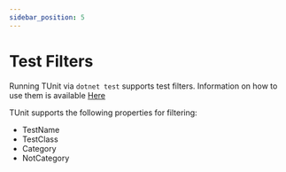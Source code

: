 ```yaml
---
sidebar_position: 5
---
```


# Test Filters

Running TUnit via `dotnet test` supports test filters. Information on how to use them is available [Here](https://learn.microsoft.com/en-us/dotnet/core/testing/selective-unit-tests)

TUnit supports the following properties for filtering:

- TestName
- TestClass
- Category
- NotCategory